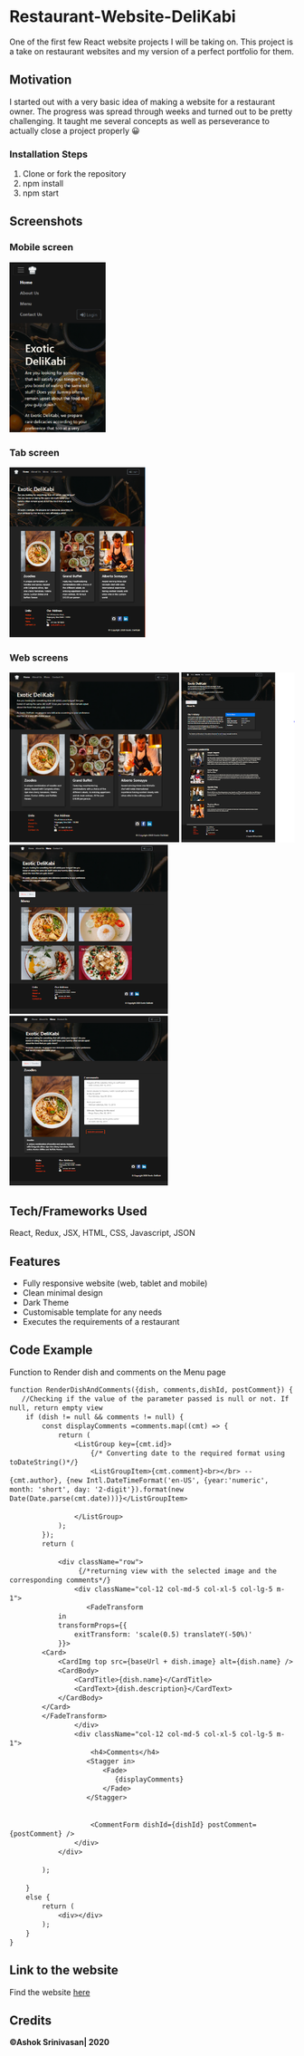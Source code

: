 # Restaurant-Website-DeliKabi
One of the first few React website projects I will be taking on.
This project is a take on restaurant websites and my version of a perfect portfolio for them.

## Motivation
I started out with a very basic idea of making a website for a restaurant owner. The progress was spread through weeks and turned out to be pretty challenging.
It taught me several concepts as well as perseverance to actually close a project properly 😀

### Installation Steps
1. Clone or fork the repository
2. npm install
3. npm start

## Screenshots

### Mobile screen
<img src="assets/mobile.png" width="170px" height="300px">

### Tab screen
<img src="assets/tab.png" width="240px" height="300px">

### Web screens
<img src="assets/web.png" width="300px" height="300px">
<img src="assets/01.png" width="200px" height="300px">
<img src="assets/02.png" width="280px" height="300px">
<img src="assets/03.png" width="280px" height="300px">

## Tech/Frameworks Used
React, Redux, JSX, HTML, CSS, Javascript, JSON

## Features
* Fully responsive website (web, tablet and mobile)
* Clean minimal design
* Dark Theme
* Customisable template for any needs
* Executes the requirements of a restaurant

## Code Example
Function to Render dish and comments on the Menu page

    function RenderDishAndComments({dish, comments,dishId, postComment}) {
       //Checking if the value of the parameter passed is null or not. If null, return empty view
        if (dish != null && comments != null) {
            const displayComments =comments.map((cmt) => {
                return (
                    <ListGroup key={cmt.id}>
                        {/* Converting date to the required format using toDateString()*/}
                        <ListGroupItem>{cmt.comment}<br></br> --{cmt.author}, {new Intl.DateTimeFormat('en-US', {year:'numeric', month: 'short', day: '2-digit'}).format(new Date(Date.parse(cmt.date)))}</ListGroupItem>

                    </ListGroup>
                );
            });
            return (
               
                <div className="row">
                     {/*returning view with the selected image and the corresponding comments*/}
                    <div className="col-12 col-md-5 col-xl-5 col-lg-5 m-1">
                       <FadeTransform
                in
                transformProps={{
                    exitTransform: 'scale(0.5) translateY(-50%)'
                }}>
            <Card>
                <CardImg top src={baseUrl + dish.image} alt={dish.name} />
                <CardBody>
                    <CardTitle>{dish.name}</CardTitle>
                    <CardText>{dish.description}</CardText>
                </CardBody>
            </Card>
            </FadeTransform>
                    </div>
                    <div className="col-12 col-md-5 col-xl-5 col-lg-5 m-1">
                        <h4>Comments</h4>
                       <Stagger in>
                           <Fade>
                              {displayComments}
                           </Fade>
                       </Stagger>
                      
                       
                        <CommentForm dishId={dishId} postComment={postComment} />
                    </div>
                </div>

            );

        }
        else {
            return (
                <div></div>
            );
        }
    }

## Link to the website
Find the website [here](https://delikabiexotic.herokuapp.com/home)

## Credits
**©Ashok Srinivasan| 2020**
